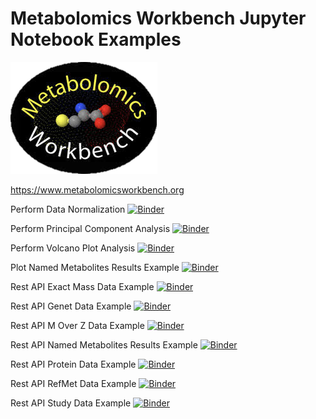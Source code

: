 # Metabolomics Workbench Jupyter Notebook Examples

[![metabolomics workbench](https://github.com/metabolomicsworkbench/binder/raw/master/mwb_logo.png)](https://www.metabolomicsworkbench.org)

https://www.metabolomicsworkbench.org

Perform Data Normalization [![Binder](https://mybinder.org/badge_logo.svg)](https://mybinder.org/v2/gh/metabolomicsworkbench/binder/master?filepath=MWPerformDataNormalization.ipynb)
  
Perform Principal Component Analysis [![Binder](https://mybinder.org/badge_logo.svg)](https://mybinder.org/v2/gh/metabolomicsworkbench/binder/master?filepath=MWPerformPrincipalComponentAnalysis.ipynb)
  
Perform Volcano Plot Analysis [![Binder](https://mybinder.org/badge_logo.svg)](https://mybinder.org/v2/gh/metabolomicsworkbench/binder/master?filepath=MWPerformVolcanoPlotAnalysis.ipynb)

Plot Named Metabolites Results Example [![Binder](https://mybinder.org/badge_logo.svg)](https://mybinder.org/v2/gh/metabolomicsworkbench/binder/master?filepath=MWPlotNamedMetabolitesResultsExample.ipynb)

Rest API Exact Mass Data Example [![Binder](https://mybinder.org/badge_logo.svg)](https://mybinder.org/v2/gh/metabolomicsworkbench/binder/master?filepath=MWRestAPIExactMassDataExample.ipynb)

Rest API Genet Data Example [![Binder](https://mybinder.org/badge_logo.svg)](https://mybinder.org/v2/gh/metabolomicsworkbench/binder/master?filepath=MWRestAPIGenetDataExample.ipynb)

Rest API M Over Z Data Example [![Binder](https://mybinder.org/badge_logo.svg)](https://mybinder.org/v2/gh/metabolomicsworkbench/binder/master?filepath=MWRestAPIMOverZDataExample.ipynb)

Rest API Named Metabolites Results Example	[![Binder](https://mybinder.org/badge_logo.svg)](https://mybinder.org/v2/gh/metabolomicsworkbench/binder/master?filepath=MWRestAPINamedMetabolitesResultsExample.ipynb)

Rest API Protein Data Example [![Binder](https://mybinder.org/badge_logo.svg)](https://mybinder.org/v2/gh/metabolomicsworkbench/binder/master?filepath=MWRestAPIProteinDataExample.ipyn)

Rest API RefMet Data Example [![Binder](https://mybinder.org/badge_logo.svg)](https://mybinder.org/v2/gh/metabolomicsworkbench/binder/master?filepath=MWRestAPIRefMetDataExample.ipynb)

Rest API Study Data Example	[![Binder](https://mybinder.org/badge_logo.svg)](https://mybinder.org/v2/gh/metabolomicsworkbench/binder/master?filepath=MWRestAPIStudyDataExample.ipynb)

